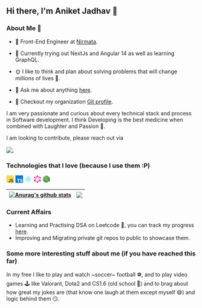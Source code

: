 ## Hi there, I'm Aniket Jadhav 👋

### About Me 🚀

- 💼 Front-End Engineer at [Nirmata](https://nirmata.com/).

- 💚 Currently trying out NextJs and Angular 14 as well as learning GraphQL.

- 🌞 I like to think and plan about solving problems that will change millions of lives 👼.

- 💬 Ask me about anything [here](https://github.com/keep-calm-and-develop/keep-calm-and-develop/issues).

- 🏢 Checkout my organization [Git profile](https://github.com/aniket-nirmata).

I am very passionate and curious about every technical stack and process in Software development. I think Developing is the best medicine when combined with Laughter and Passion 💙.

<div align="left">
  <p>I am looking to contribute, please reach out via</p>
  <a href="mailto:aaniket20@gmail.com" target="blank">
    <img align="center" width="30" src="https://cdn.cdnlogo.com/logos/g/24/gmail-icon.svg">
  </a><a href="https://www.linkedin.com/in/aniket-jadhav-45926b122/" target="blank">
    <img align="center" src="https://github.com/mishmanners/MishManners/blob/master/socials/transparent-Linkedin-logo-icon.png" alt="" width="30" />
  </a>
</div>

### Technologies that I love (because I use them :P)

<code><img height="20" alt="javascript" src="https://raw.githubusercontent.com/github/explore/80688e429a7d4ef2fca1e82350fe8e3517d3494d/topics/javascript/javascript.png"></code>
<code><img height="20" alt="typescript" src="https://raw.githubusercontent.com/github/explore/80688e429a7d4ef2fca1e82350fe8e3517d3494d/topics/typescript/typescript.png"></code>
<code><img height="20" alt="react" src="https://raw.githubusercontent.com/github/explore/80688e429a7d4ef2fca1e82350fe8e3517d3494d/topics/react/react.png"></code>
<code><img height="20" alt="graphql" src="https://raw.githubusercontent.com/github/explore/5c058a388828bb5fde0bcafd4bc867b5bb3f26f3/topics/graphql/graphql.png"></code>
<code><img height="20" alt="nodejs" src="https://raw.githubusercontent.com/github/explore/80688e429a7d4ef2fca1e82350fe8e3517d3494d/topics/nodejs/nodejs.png"></code>    

| <a href="https://github.com/anuraghazra/github-readme-stats"><img align="center" src="https://github-readme-stats.vercel.app/api?username=keep-calm-and-develop&show_icons=true&include_all_commits=true&theme=buefy&hide_border=true" alt="Anurag's github stats" /></a> | <a href="https://github.com/anuraghazra/github-readme-stats"><img align="center" src="https://github-readme-stats.vercel.app/api/top-langs/?username=keep-calm-and-develop&layout=compact&theme=buefy&hide_border=true" /></a> |
| ------------- | ------------- |

### Current Affairs
- Learning and Practising DSA on Leetcode 🍇, you can track my progress [here](https://leetcode.com/AniketJadhav20/). 
- Improving and Migrating private git repos to public to showcase them.

### Some more interesting stuff about me (if you have reached this far) 
In my free I like to play and watch ~soccer~ football ⚽, and to play video games 🕹️ like Valorant, Dota2 and CS1.6 (old school 🤎) and to brag about how great my jokes are  (that know one laugh at them except myself 😅) and logic behind them 😏.

